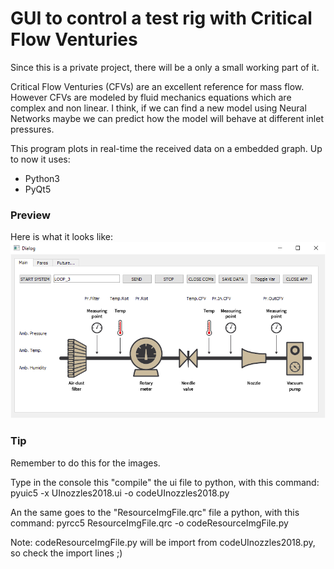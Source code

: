 # GUI to control a test rig with Critical Flow Venturies
Since this is a private project, there will be a only a small working part of it.

Critical Flow Venturies (CFVs) are an excellent reference for mass flow.
However CFVs are modeled by fluid mechanics equations which are complex and non linear. 
I think,  if we can find a new model using Neural Networks maybe we can predict how the model will behave at different inlet pressures.

This program plots in real-time the received data on a embedded graph.
Up to now it uses:
- Python3
- PyQt5

### Preview
Here is what it looks like: 
![preview](imgs/PreviewCFVs_1.PNG?raw=true "Preview of the GUI for the CFVs ")


### Tip
Remember to do this for the images.

Type in the console this "compile" the ui file to python, with this command:
pyuic5 -x UInozzles2018.ui -o codeUInozzles2018.py

An the same goes to the "ResourceImgFile.qrc" file a python, with this command:
pyrcc5 ResourceImgFile.qrc -o codeResourceImgFile.py

Note: codeResourceImgFile.py will be import from codeUInozzles2018.py, so check the import lines ;)